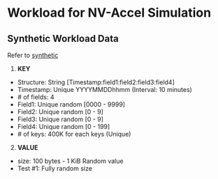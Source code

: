 # Workload for NV-Accel Simulation

## Synthetic Workload Data
Refer to [synthetic](synthetic)

1. **KEY**
- Structure: String [Timestamp:field1:field2:field3:field4]
- Timestamp: Unique YYYYMMDDhhmm (Interval: 10 minutes)
- &#35; of fields: 4
- Field1: Unique random [0000 - 9999]
- Field2: Unique random [0 - 9]
- Field3: Unique random [0 - 9]
- Field4: Unique random [0 - 199]
- &#35; of keys: 400K for each keys (Unique)

2. **VALUE**
- size: 100 bytes - 1 KiB Random value
- Test &#35;1: Fully random size
